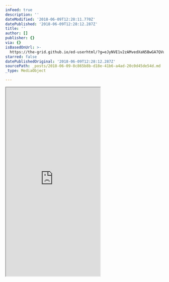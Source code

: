 ```yaml
---
inFeed: true
description: ''
dateModified: '2018-06-09T12:28:11.770Z'
datePublished: '2018-06-09T12:28:12.287Z'
title: ''
author: []
publisher: {}
via: {}
isBasedOnUrl: >-
  https://the-grid.github.io/ed-userhtml/?g=eJyNVE1v2zAMvedXaN5BwGA7QVusWBDnEHRbgXVFkLW7DDsoMmOrUURDkpOmQ__7KNv56NauCxDg6fHpiaJJjd4kCZtqIYH5UjnmRcE2JVhgW6zZRhhPPDCLzoNlHpkFk4NNWZKMe6NCFRvQOoHVHPIc8qTV9Vj3EwUYuc2i8w9n5yfRnp7X3qNJPNz7RKJGm0VvT9-f5UIeNKUqSk3_lxVazEG7LPrF50Iub3DWnM2HfELLkGpHxHyu8FLlMAORf0ULJAlL9qnWmk0UtoqjaIBPoojLa9wEa0IswJjnuDEaRe6IvtjjmMMajL9CKbxC01S2RJ03id1MLnaCa7GC54JUMAvB8nMLYt5ek5irFhBDJylTBKpFaZoe6I_B3h2CrCV2mjavJtzBmBucCuf3G6-RVbRm9HVd2oRvK4mrY2-S1B23l1XHHtOdQQjQRdwX5QMdIAs45tatq1Dsb9-ntPIgy5nqSkGYtQsKKLmExvOmQzGv_8zn9jgZ_nhoksriQmlIQosUFmuT7_tpMBg8o8P7xJWCPu6LfbeT_rN9d6La6qQSvsyi0vtq2O9LsF4oU1U6dBWl7FJKvX_Y2Y7Qqwl3sidJLBaLvwRrBRsakh80JWipojNqippKdkqNaMRcQ86H3tYQc6ceqPlPBgOCfqvDIMjaeVyFj7CtwrqwKueP8eteakWjfwlhfvnwbPBf5lo5zx9_Rr3xqP_CwzLu9UZOWlXRq0Sbsihcv38n1qJlI-aszCKqMhoD0qedT1Pi1qIfxoQesDsXMeG2RjJJAYdWFcpk0buITm_Nxr8B592pkA
starred: false
datePublishedOriginal: '2018-06-09T12:28:12.287Z'
sourcePath: _posts/2018-06-09-8c865b8b-d18e-41b6-a4ad-20c0d45de54d.md
_type: MediaObject

---
```

<iframe src="https://the-grid.github.io/ed-userhtml/?g=eJyNVE1v2zAMvedXaN5BwGA7QVusWBDnEHRbgXVFkLW7DDsoMmOrUURDkpOmQ__7KNv56NauCxDg6fHpiaJJjd4kCZtqIYH5UjnmRcE2JVhgW6zZRhhPPDCLzoNlHpkFk4NNWZKMe6NCFRvQOoHVHPIc8qTV9Vj3EwUYuc2i8w9n5yfRnp7X3qNJPNz7RKJGm0VvT9-f5UIeNKUqSk3_lxVazEG7LPrF50Iub3DWnM2HfELLkGpHxHyu8FLlMAORf0ULJAlL9qnWmk0UtoqjaIBPoojLa9wEa0IswJjnuDEaRe6IvtjjmMMajL9CKbxC01S2RJ03id1MLnaCa7GC54JUMAvB8nMLYt5ek5irFhBDJylTBKpFaZoe6I_B3h2CrCV2mjavJtzBmBucCuf3G6-RVbRm9HVd2oRvK4mrY2-S1B23l1XHHtOdQQjQRdwX5QMdIAs45tatq1Dsb9-ntPIgy5nqSkGYtQsKKLmExvOmQzGv_8zn9jgZ_nhoksriQmlIQosUFmuT7_tpMBg8o8P7xJWCPu6LfbeT_rN9d6La6qQSvsyi0vtq2O9LsF4oU1U6dBWl7FJKvX_Y2Y7Qqwl3sidJLBaLvwRrBRsakh80JWipojNqippKdkqNaMRcQ86H3tYQc6ceqPlPBgOCfqvDIMjaeVyFj7CtwrqwKueP8eteakWjfwlhfvnwbPBf5lo5zx9_Rr3xqP_CwzLu9UZOWlXRq0Sbsihcv38n1qJlI-aszCKqMhoD0qedT1Pi1qIfxoQesDsXMeG2RjJJAYdWFcpk0buITm_Nxr8B592pkA" height="600" style=""></iframe>